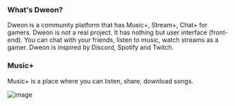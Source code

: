 ### What's Dweon?

Dweon is a community platform that has Music+, Stream+, Chat+ for gamers. Dweon is not a real project. It has nothing but user interface (front-end). You can chat with your friends, listen to music, watch streams as a gamer. Dweon is inspired by Discord, Spotify and Twitch.


### Music+

Music+ is a place where you can listen, share, download songs.

![image](https://user-images.githubusercontent.com/65904273/184374682-3ae8a5a4-b38e-43a2-98bc-f26a2afcfa26.png)